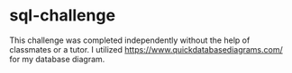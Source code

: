 # sql-challenge
 This challenge was completed independently without the help of classmates or a tutor. I utilized https://www.quickdatabasediagrams.com/ for my database diagram. 
